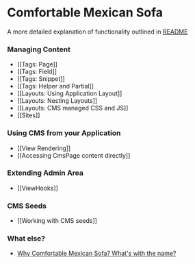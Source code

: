 # Comfortable Mexican Sofa
A more detailed explanation of functionality outlined in [README](https://github.com/twg/comfortable-mexican-sofa#readme)

### Managing Content
* [[Tags: Page]]
* [[Tags: Field]]
* [[Tags: Snippet]]
* [[Tags: Helper and Partial]]
* [[Layouts: Using Application Layout]]
* [[Layouts: Nesting Layouts]]
* [[Layouts: CMS managed CSS and JS]]
* [[Sites]]

### Using CMS from your Application
* [[View Rendering]]
* [[Accessing CmsPage content directly]]

### Extending Admin Area
* [[ViewHooks]]

### CMS Seeds
* [[Working with CMS seeds]]

### What else?
* [Why Comfortable Mexican Sofa? What's with the name?](http://blog.twg.ca/2011/02/the-comfortable-mexican-sofa-vitamin-d-infused/)